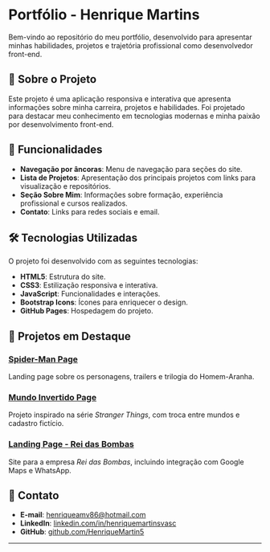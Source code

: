 # Portfólio - Henrique Martins

Bem-vindo ao repositório do meu portfólio, desenvolvido para apresentar minhas habilidades, projetos e trajetória profissional como desenvolvedor front-end.

## 📜 Sobre o Projeto

Este projeto é uma aplicação responsiva e interativa que apresenta informações sobre minha carreira, projetos e habilidades. Foi projetado para destacar meu conhecimento em tecnologias modernas e minha paixão por desenvolvimento front-end.

## 🚀 Funcionalidades

- **Navegação por âncoras**: Menu de navegação para seções do site.
- **Lista de Projetos**: Apresentação dos principais projetos com links para visualização e repositórios.
- **Seção Sobre Mim**: Informações sobre formação, experiência profissional e cursos realizados.
- **Contato**: Links para redes sociais e email.

## 🛠️ Tecnologias Utilizadas

O projeto foi desenvolvido com as seguintes tecnologias:

- **HTML5**: Estrutura do site.
- **CSS3**: Estilização responsiva e interativa.
- **JavaScript**: Funcionalidades e interações.
- **Bootstrap Icons**: Ícones para enriquecer o design.
- **GitHub Pages**: Hospedagem do projeto.

## 📌 Projetos em Destaque

### [Spider-Man Page](https://henriquemartin5.github.io/spider-man-projeto)
Landing page sobre os personagens, trailers e trilogia do Homem-Aranha.

### [Mundo Invertido Page](https://henriquemartin5.github.io/mundo-invertido)
Projeto inspirado na série *Stranger Things*, com troca entre mundos e cadastro fictício.

### [Landing Page - Rei das Bombas](https://henriquemartin5.github.io/projeto-rei)
Site para a empresa *Rei das Bombas*, incluindo integração com Google Maps e WhatsApp.

## 📧 Contato

- **E-mail**: [henriqueamv86@hotmail.com](mailto:henriqueamv86@hotmail.com)  
- **LinkedIn**: [linkedin.com/in/henriquemartinsvasc](https://www.linkedin.com/in/henriquemartinsvasc/)  
- **GitHub**: [github.com/HenriqueMartin5](https://github.com/HenriqueMartin5)

---
